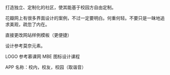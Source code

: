 打造独立、定制化的社区，使其能基于校园方自由定制。

花瓣网上有很多界面设计的案例，不过一定要明白。何重何轻。不要只是一昧地追求美观，疏忽了内在。

直接更改网站样例模板（更便捷）

设计参考莫奈元素。

LOGO 参考慕课网 MBE 图标设计课程

APP 名称：校内，校友，校园（取谐音）


